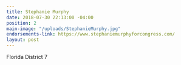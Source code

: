 ```yaml
---
title: Stephanie Murphy
date: 2018-07-30 22:13:00 -04:00
position: 2
main-image: "/uploads/StephanieMurphy.jpg"
endorsements-link: https://www.stephaniemurphyforcongress.com/
layout: post
---
```


Florida District 7